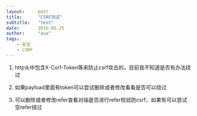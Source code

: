 ```yaml
---
layout:     post
title:      "CSRF测试"
subtitle:   "test"
date:       2016-05-25
author:     "xux"
tags:
    - 安全
    - CSRF
---
```






 1. http头中包含X-Csrf-Token等来防止csrf攻击的，目前我不知道是否有办法绕过
 
 2. 如果payload里面有token可以尝试删除或者修改看看是否可以绕过
 
 3. 可以删除或者修改refer查看对端是否进行refer校验防csrf，如果有可以尝试空refer绕过
